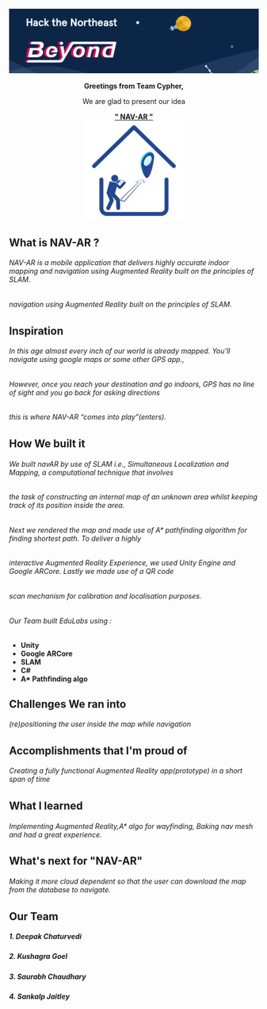 ![](https://github.com/deepakchaturvedifzd/HTNE_SUBMISSION_NAV_AR/blob/main/README%20files/bg.PNG)
<p align=center><b> Greetings from Team Cypher, </b></p>
<p align=center> We are glad to present our idea </p>


<p align=center> <b><u> " NAV-AR " </b></u><br>

<img src="https://github.com/deepakchaturvedifzd/HTNE_SUBMISSION_NAV_AR/blob/main/README%20files/appLogo.png" width="200px">
</p>

## What is NAV-AR ?
###### NAV-AR is a mobile application that delivers highly accurate indoor mapping and navigation using Augmented Reality built on the principles of SLAM.
###### navigation using Augmented Reality built on the principles of SLAM.

## Inspiration 
###### In this age almost every inch of our world is already mapped. You’ll navigate using google maps or some other GPS app.,
######  However, once you reach your destination and go indoors, GPS has no line of sight and you go back for asking directions
######  this is where NAV-AR “comes into play”(enters).


## How We built it
###### We built navAR by use of SLAM i.e., Simultaneous Localization and Mapping,  a computational technique that involves
###### the task of constructing an internal map of an unknown area whilst keeping track of its position inside the area. 
###### Next we rendered the map and made use of A* pathfinding algorithm for finding shortest path. To deliver a highly 
###### interactive  Augmented Reality Experience, we used Unity Engine and Google ARCore. Lastly we made use of a QR code 
###### scan mechanism for calibration and localisation purposes.
###### Our Team built EduLabs using  :
<ul>
  <li> <b>Unity</b> </li>
  <li> <b>Google ARCore </b> </li>
  <li> <b>SLAM</b></li>
  <li> <b>C# </b></li>
  <li> <b>A* Pathfinding algo</b></li>
</ul>

## Challenges We ran into
###### (re)positioning the user inside the map while navigation 

## Accomplishments that I'm proud of
###### Creating a fully functional Augmented Reality app(prototype) in a short span of time

## What I learned
###### Implementing Augmented Reality,A* algo for wayfinding, Baking nav mesh and had a great experience.

## What's next for "NAV-AR"
###### Making it more cloud dependent so that the user can download the map from the database to navigate.

##   Our Team
##### 1. Deepak Chaturvedi 
##### 2. Kushagra Goel
##### 3. Saurabh Chaudhary
##### 4. Sankalp Jaitley

